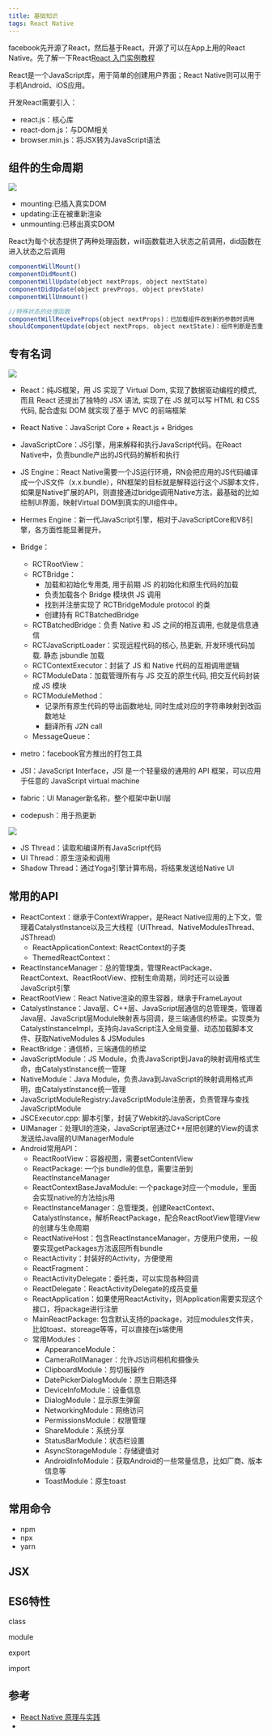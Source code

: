 ```yaml
---
title: 基础知识
tags: React Native 
---
```


facebook先开源了React，然后基于React，开源了可以在App上用的React Native。先了解一下React[React 入门实例教程](http://www.ruanyifeng.com/blog/2015/03/react.html)


React是一个JavaScript库，用于简单的创建用户界面；React Native则可以用于手机Android、iOS应用。

开发React需要引入：

- react.js：核心库
- react-dom.js：与DOM相关
- browser.min.js：将JSX转为JavaScript语法


## 组件的生命周期

![](./component-lifecycle.jpg)

- mounting:已插入真实DOM
- updating:正在被重新渲染
- unmounting:已移出真实DOM

React为每个状态提供了两种处理函数，will函数载进入状态之前调用，did函数在进入状态之后调用

```JavaScript
componentWillMount()
componentDidMount()
componentWillUpdate(object nextProps, object nextState)
componentDidUpdate(object prevProps, object prevState)
componentWillUnmount()

//特殊状态的处理函数
componentWillReceiveProps(object nextProps)：已加载组件收到新的参数时调用
shouldComponentUpdate(object nextProps, object nextState)：组件判断是否重新渲染时调用
```


## 专有名词

![](./framework.png)

- React：纯JS框架，用 JS 实现了 Virtual Dom, 实现了数据驱动编程的模式, 而且 React 还提出了独特的 JSX 语法, 实现了在 JS 就可以写 HTML 和 CSS 代码, 配合虚拟 DOM 就实现了基于 MVC 的前端框架
- React Native：JavaScript Core + React.js + Bridges
- JavaScriptCore：JS引擎，用来解释和执行JavaScript代码。在React Native中，负责bundle产出的JS代码的解析和执行
- JS Engine：React Native需要一个JS运行环境，RN会把应用的JS代码编译成一个JS文件（x.x.bundle），RN框架的目标就是解释运行这个JS脚本文件，如果是Native扩展的API，则直接通过bridge调用Native方法，最基础的比如绘制UI界面，映射Virtual DOM到真实的UI组件中。
- Hermes Engine：新一代JavaScript引擎，相对于JavaScriptCore和V8引擎，各方面性能显著提升。
- Bridge：
    - RCTRootView：
    - RCTBridge：
        - 加载和初始化专用类, 用于前期 JS 的初始化和原生代码的加载
        - 负责加载各个 Bridge 模块供 JS 调用
        - 找到并注册实现了 RCTBridgeModule protocol 的类
        - 创建持有 RCTBatchedBridge
    - RCTBatchedBridge：负责 Native 和 JS 之间的相互调用, 也就是信息通信
    - RCTJavaScriptLoader：实现远程代码的核心, 热更新, 开发环境代码加载. 静态 jsbundle 加载
    - RCTContextExecutor：封装了 JS 和 Native 代码的互相调用逻辑
    - RCTModuleData：加载管理所有与 JS 交互的原生代码, 把交互代码封装成 JS 模块
    - RCTModuleMethod：
        - 记录所有原生代码的导出函数地址, 同时生成对应的字符串映射到改函数地址
        - 翻译所有 J2N call
    - MessageQueue：

- metro：facebook官方推出的打包工具
- JSI：JavaScript Interface，JSI 是一个轻量级的通用的 API 框架，可以应用于任意的 JavaScript virtual machine
- fabric：UI Manager新名称，整个框架中新UI层
- codepush：用于热更新

![](./framework1.webp)

- JS Thread：读取和编译所有JavaScript代码
- UI Thread：原生渲染和调用
- Shadow Thread：通过Yoga引擎计算布局，将结果发送给Native UI





## 常用的API

- ReactContext：继承于ContextWrapper，是React Native应用的上下文，管理着CatalystInstance以及三大线程（UIThread、NativeModulesThread、JSThread）
    - ReactApplicationContext: ReactContext的子类 
    - ThemedReactContext：
- ReactInstanceManager：总的管理类，管理ReactPackage、ReactContext、ReactRootView、控制生命周期，同时还可以设置JavaScript引擎
- ReactRootView：React Native渲染的原生容器，继承于FrameLayout
- CatalystInstance：Java层、C++层、JavaScript层通信的总管理类，管理着Java层、JavaScript层Module映射表与回调，是三端通信的桥梁。实现类为CatalystInstanceImpl，支持向JavaScript注入全局变量、动态加载脚本文件、获取NativeModules & JSModules
- ReactBridge：通信桥，三端通信的桥梁
- JavaScriptModule：JS Module，负责JavaScript到Java的映射调用格式生命，由CatalystInstance统一管理
- NativeModule：Java Module，负责Java到JavaScript的映射调用格式声明，由CatalystInstance统一管理
- JavaScriptModuleRegistry:JavaScriptModule注册表，负责管理与查找JavaScriptModule
- JSCExecutor.cpp: 脚本引擎，封装了Webkit的JavaScriptCore
- UIManager：处理UI的渲染，JavaScript层通过C++层把创建的View的请求发送给Java层的UIManagerModule
- Android常用API：
    - ReactRootView：容器视图，需要setContentView
    - ReactPackage: 一个js bundle的信息，需要注册到ReactInstanceManager
    - ReactContextBaseJavaModule: 一个package对应一个module，里面会实现native的方法给js用
    - ReactInstanceManager：总管理类，创建ReactContext、CatalystInstance，解析ReactPackage，配合ReactRootView管理View的创建与生命周期
    - ReactNativeHost：包含ReactInstanceManager，方便用户使用，一般要实现getPackages方法返回所有bundle
    - ReactActivity：封装好的Activity，方便使用
    - ReactFragment：
    - ReactActivityDelegate：委托类，可以实现各种回调
    - ReactDelegate：ReactActivityDelegate的成员变量
    - ReactApplication：如果使用ReactActivity，则Application需要实现这个接口，将package进行注册
    - MainReactPackage: 包含默认支持的package，对应modules文件夹，比如toast、storeage等等，可以直接在js端使用
    - 常用Modules：
        - AppearanceModule：
        - CameraRollManager：允许JS访问相机和摄像头
        - ClipboardModule：剪切板操作
        - DatePickerDialogModule：原生日期选择
        - DeviceInfoModule：设备信息
        - DialogModule：显示原生弹窗
        - NetworkingModule：网络访问
        - PermissionsModule：权限管理
        - ShareModule：系统分享
        - StatusBarModule：状态栏设置
        - AsyncStorageModule：存储键值对
        - AndroidInfoModule：获取Android的一些常量信息，比如厂商、版本信息等
        - ToastModule：原生toast




## 常用命令

- npm
- npx
- yarn


## JSX




## ES6特性

class

module

export

import



## 参考

- [React Native 原理与实践](https://juejin.cn/post/6916452544956858382)
- [](https://github.com/sucese/react-native)